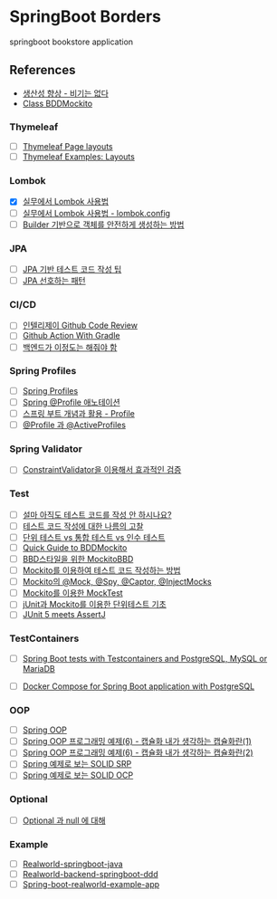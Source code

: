 # SpringBoot Borders

springboot bookstore application

## References
- [생산성 향상 - 비기는 없다](https://cheese10yun.github.io/productivity/)
- [Class BDDMockito](https://javadoc.io/static/org.mockito/mockito-core/3.11.2/org/mockito/BDDMockito.html)

### Thymeleaf
- [ ] [Thymeleaf Page layouts](https://www.thymeleaf.org/doc/articles/layouts.html)
- [ ] [Thymeleaf Examples: Layouts](https://github.com/thymeleaf/thymeleafexamples-layouts)

### Lombok
- [x] [실무에서 Lombok 사용법](https://cheese10yun.github.io/lombok/)
- [ ] [실무에서 Lombok 사용법 - lombok.config](https://cheese10yun.github.io/lombok-config/)
- [ ] [Builder 기반으로 객체를 안전하게 생성하는 방법](https://cheese10yun.github.io/spring-builder-pattern/)

### JPA
- [ ] [JPA 기반 테스트 코드 작성 팁](https://cheese10yun.github.io/jpa-test-support/)
- [ ] [JPA 선호하는 패턴](https://cheese10yun.github.io/jpa-preference/)

### CI/CD
- [ ] [인텔리제이 Github Code Review](https://cheese10yun.github.io/intellij-code-review/)
- [ ] [Github Action With Gradle](https://cheese10yun.github.io/github-action-1/)
- [ ] [백엔드가 이정도는 해줘야 함](https://velog.io/@city7310/series/%EB%B0%B1%EC%97%94%EB%93%9C%EA%B0%80-%EC%9D%B4%EC%A0%95%EB%8F%84%EB%8A%94-%ED%95%B4%EC%A4%98%EC%95%BC-%ED%95%A8)

### Spring Profiles
- [ ] [Spring Profiles](https://www.baeldung.com/spring-profiles)
- [ ] [Spring @Profile 애노테이션](https://johngrib.github.io/wiki/spring-annotation-profile/)
- [ ] [스프링 부트 개념과 활용 - Profile](https://dailyheumsi.tistory.com/172)
- [ ] [@Profile 과 @ActiveProfiles](http://wonwoo.ml/index.php/post/1933)

### Spring Validator
- [ ] [ConstraintValidator을 이용해서 효과적인 검증](https://cheese10yun.github.io/ConstraintValidator/)

### Test
- [ ] [설마 아직도 테스트 코드를 작성 안 하시나요?](https://ssowonny.medium.com/%EC%84%A4%EB%A7%88-%EC%95%84%EC%A7%81%EB%8F%84-%ED%85%8C%EC%8A%A4%ED%8A%B8-%EC%BD%94%EB%93%9C%EB%A5%BC-%EC%9E%91%EC%84%B1-%EC%95%88-%ED%95%98%EC%8B%9C%EB%82%98%EC%9A%94-b54ec61ef91a)
- [ ] [테스트 코드 작성에 대한 나름의 고찰](https://cheese10yun.github.io/spring-about-test/)
- [ ] [단위 테스트 vs 통합 테스트 vs 인수 테스트](https://woowacourse.github.io/javable/post/2021-05-25-unit-test-vs-integration-test-vs-acceptance-test/)
- [ ] [Quick Guide to BDDMockito](https://www.baeldung.com/bdd-mockito)
- [ ] [BBD스타일을 위한 MockitoBBD](https://mskwon25.github.io/tdd/MockitoBBD/)
- [ ] [Mockito를 이용하여 테스트 코드 작성하는 방법](https://codechacha.com/ko/mockito-best-practice/)
- [ ] [Mockito의 @Mock, @Spy, @Captor, @InjectMocks](https://codechacha.com/ko/mockito-annotations/)
- [ ] [Mockito를 이용한 MockTest](https://javacan.tistory.com/entry/MocktestUsingMockito)
- [ ] [jUnit과 Mockito를 이용한 단위테스트 기초](https://redskelt.github.io/junit/mockito/2017/06/22/junit04.html)
- [ ] [JUnit 5 meets AssertJ](https://blog.codeleak.pl/2017/11/junit-5-meets-assertj.html)

### TestContainers
- [ ] [Spring Boot tests with Testcontainers and PostgreSQL, MySQL or MariaDB ](https://blog.codeleak.pl/2020/03/spring-boot-tests-with-testcontainers.html)
- [ ] [Docker Compose for Spring Boot application with PostgreSQL](https://blog.codeleak.pl/2020/03/spring-boot-docker-compose.html)


### OOP
- [ ] [Spring OOP](https://cheese10yun.github.io/tags/#OOP)
- [ ] [Spring OOP 프로그래밍 예제(6) - 캡슐화 내가 생각하는 캡슐화란(1)](https://cheese10yun.github.io/encapsulation-part-1/)
- [ ] [Spring OOP 프로그래밍 예제(6) - 캡슐화 내가 생각하는 캡슐화란(2)](https://cheese10yun.github.io/encapsulation-part-2/)
- [ ] [Spring 예제로 보는 SOLID SRP](https://cheese10yun.github.io/spring-solid-srp/)
- [ ] [Spring 예제로 보는 SOLID OCP](https://cheese10yun.github.io/spring-solid-ocp/)

### Optional<T>
- [ ] [Optional 과 null 에 대해](https://woowacourse.github.io/javable/post/2021-06-20-optional-vs-null/)


### Example
- [ ] [Realworld-springboot-java](https://github.com/raeperd/realworld-springboot-java)
- [ ] [Realworld-backend-springboot-ddd](https://github.com/borovikovd/realworld-backend-spring-ddd)
- [ ] [Spring-boot-realworld-example-app](https://github.com/gothinkster/spring-boot-realworld-example-app)
